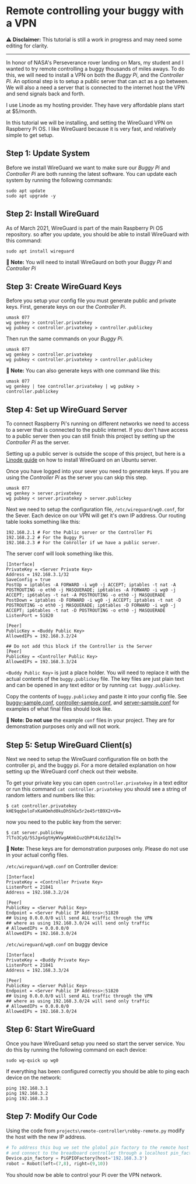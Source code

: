 # Remote controlling your buggy with a VPN

⚠️ **Disclaimer:** This tutorial is still a work in progress and may need some editing for clarity.

---
In honor of NASA's Perseverance rover landing on Mars, my student and I wanted to try remote controlling a buggy thousands of miles aways. To do this, we will need to install a VPN on both the _Buggy Pi_, and the _Controller Pi_. An optional step is to setup a public server that can act as a go between.
We will also a need a server that is connected to the internet host the VPN and send signals back and forth. 

I use Linode as my hosting provider. They have very affordable plans start at $5/month.

In this tutorial we will be installing, and setting the WireGuard VPN on Raspberry Pi OS. I like WireGuard because it is very fast, and relatively simple to get setup.


## Step 1: Update System

Before we install WireGuard we want to make sure our _Buggy Pi_ and _Controller Pi_ are both running the latest software. You can update each system by running the following commands:

```
sudo apt update 
sudo apt upgrade -y
```

## Step 2: Install WireGuard

As of March 2021, WireGuard is part of the main Raspberry Pi OS repository. so after you update, you should be able to install WireGuard with this command:

```
sudo apt install wireguard
```

**📝 Note:** You will need to install WireGaurd on both your _Buggy Pi_ and _Controller Pi_

## Step 3: Create WireGuard Keys

Before you setup your config file you must generate public and private keys. First, generate keys on our the _Controller Pi_.
```
umask 077
wg genkey > controller.privatekey
wg pubkey < controller.privatekey > controller.publickey
```

Then run the same commands on your _Buggy Pi_.
```
umask 077
wg genkey > controller.privatekey
wg pubkey < controller.privatekey > controller.publickey
```

**📝 Note:** You can also generate keys with one command like this:
```
umask 077
wg genkey | tee controller.privatekey | wg pubkey > controller.publickey
```

## Step 4: Set up WireGuard Server

To connect Raspberry Pi's running on different networks we need to access to a server that is connected to the public internet. If you don't have access to a public server then you can still finish this project by setting up the _Controller Pi_ as the server.

Setting up a public server is outside the scope of this project, but here is a [Linode guide](https://www.linode.com/docs/guides/set-up-wireguard-vpn-on-ubuntu/) on how to install WireGuard on an Ubuntu server.

Once you have logged into your sever you need to generate keys. If you are using the _Controller Pi_ as the server you can skip this step.

```
umask 077
wg genkey > server.privatekey
wg pubkey < server.privatekey > server.publickey
```

Next we need to setup the configuration file, `/etc/wireguard/wg0.conf`, for the Sever. Each device on our VPN will get it's own IP address. Our routing table looks something like this:

```
192.168.2.1 # For the Public server or the Controller Pi
192.168.2.2 # For the Buggy Pi
192.168.2.3 # For the Conroller if we have a public server.
```

The server conf will look something like this.
```
[Interface]
PrivateKey = <Server Private Key>
Address = 192.168.3.1/32
SaveConfig = true
PostUp = iptables -A FORWARD -i wg0 -j ACCEPT; iptables -t nat -A POSTROUTING -o eth0 -j MASQUERADE; ip6tables -A FORWARD -i wg0 -j ACCEPT; ip6tables -t nat -A POSTROUTING -o eth0 -j MASQUERADE
PostDown = iptables -D FORWARD -i wg0 -j ACCEPT; iptables -t nat -D POSTROUTING -o eth0 -j MASQUERADE; ip6tables -D FORWARD -i wg0 -j ACCEPT; ip6tables -t nat -D POSTROUTING -o eth0 -j MASQUERADE
ListenPort = 51820

[Peer]
PublicKey = <Buddy Public Key>
AllowedIPs = 192.168.3.2/24

## Do not add this block if the Controller is the Server
[Peer]
PublicKey = <Controller Public Key>
AllowedIPs = 192.168.3.3/24
```

`<Buddy Public Key>` is just a place holder. You will need to replace it with the actual contents of the `buggy.publickey` file. The key files are just plain text and can be opened in any text editor or by running `cat buggy.publickey`. 

Copy the contents of `buggy.publickey` and paste it into your config file. See [buggy-sample.conf](projects/vpn/buggy-sample.conf), [controller-sample.conf](projects/vpn/controller-sample.conf), and [server-sample.conf](projects/vpn/server-sample.conf) for examples of what final files should look like. 

**📝 Note:** **Do not use** the example `conf` files in your project. They are for demonstration purposes only and will not work.

## Step 5: Setup WireGuard Client(s)

Next we need to setup the WireGuard configuration file on both the controller pi, and the buggy pi. For a more detailed explanation on how setting up the WireGuard conf check out their website. 

To get your private key you can open `controller.privatekey` in a text editor or run this command `cat controller.privatekey` you should see a string of random letters and numbers like this:
```
$ cat controller.privatekey
kHE9qqbeloFxKaHOmhd0kuDhShGx5r2e45rtB9X2+V0=
```

now you need to the public key from the server:
```
$ cat server.publickey
7lTo3CyQ/5SJgxGgtHyWVwgAKmbIuzQhPt4L6z1ZqlY=
```

**📝 Note:** These keys are for demonstration purposes only. Please do not use in your actual config files.

`/etc/wireguard/wg0.conf` on Controller device:
```
[Interface]
PrivateKey = <Controller Private Key>
ListenPort = 21841
Address = 192.168.3.2/24

[Peer]
PublicKey = <Server Public Key>
Endpoint = <Server Public IP Address>:51820
## Using 0.0.0.0/0 will send ALL traffic through the VPN 
## where as using 192.168.3.0/24 will send only traffic 
# AllowedIPs = 0.0.0.0/0
AllowedIPs = 192.168.3.0/24
```

`/etc/wireguard/wg0.conf` on buggy device
```
[Interface]
PrivateKey = <Buddy Private Key>
ListenPort = 21841
Address = 192.168.3.3/24

[Peer]
PublicKey = <Server Public Key>
Endpoint = <Server Public IP Address>:51820
## Using 0.0.0.0/0 will send ALL traffic through the VPN 
## where as using 192.168.3.0/24 will send only traffic 
# AllowedIPs = 0.0.0.0/0
AllowedIPs = 192.168.3.0/24
```

## Step 6: Start WireGuard

Once you have WireGuard setup you need so start the server service. You do this by running the following command on each device:
```
sudo wg-quick up wg0
```

If everything has been configured correctly you should be able to ping each device on the network:
```
ping 192.168.3.1
ping 192.168.3.2
ping 192.168.3.3
``` 

## Step 7: Modify Our Code

Using the code from `projects\remote-controller\robby-remote.py` modify the host with the new IP address.

```python
# To address this bug we set the global pin factory to the remote host
# and connect to the breadboard controller through a localhost pin_factory.
Device.pin_factory = PiGPIOFactory(host='192.168.3.3')
robot = Robot(left=(7,8), right=(9,10))
```

You should now be able to control your Pi over the VPN network.
